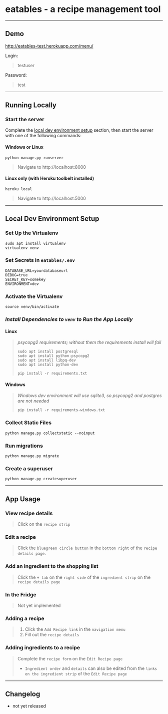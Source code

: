 # eatables - a recipe management tool
---

## Demo

http://eatables-test.herokuapp.com/menu/

Login:
> testuser

Password:
> test

---

## Running Locally

### Start the server

Complete the [local dev environment setup](#local-dev-environment-setup) section, then start the server with one of the following commands:

#### Windows or Linux

```
python manage.py runserver
```

>Navigate to http://localhost:8000

#### Linux only (with Heroku toolbelt installed)

```
heroku local
```

>Navigate to http://localhost:5000

---

## Local Dev Environment Setup

### Set Up the Virtualenv

```
sudo apt install virtualenv
virtualenv venv
```

### Set Secrets in `eatables/.env`

```
DATABASE_URL=yourdatabaseurl
DEBUG=true
SECRET_KEY=somekey
ENVIRONMENT=dev
```

### Activate the Virtualenv

```
source venv/bin/activate
```

### *Install Dependencies to `venv` to Run the App Locally*

#### Linux

>*psycopg2 requirements; without them the requirements install will fail*
>```
>sudo apt install postgresql
>sudo apt install python-psycopg2
>sudo apt install libpq-dev
>sudo apt install python-dev
>```
>
>```
>pip install -r requirements.txt
>```

#### Windows

>*Windows dev environment will use sqlite3, so psycopg2 and postgres are not needed*
>```
>pip install -r requirements-windows.txt
>```


### Collect Static Files
```
python manage.py collectstatic --noinput
```

### Run migrations
```
python manage.py migrate
```

### Create a superuser
```
python manage.py createsuperuser
```

---

## App Usage

### View recipe details

>Click on the `recipe strip`

### Edit a recipe

>Click the `bluegreen circle button` in the `bottom right` of the `recipe details page`.

### Add an ingredient to the shopping list

>Click the `+ tab` on the `right side` of the `ingredient strip` on the `recipe details page`

### In the Fridge

>Not yet implemented

### Adding a recipe

>1. Click the `Add Recipe link` in the `navigation menu`
>2. Fill out the `recipe details`

### Adding ingredients to a recipe

>Complete the `recipe form` on the `Edit Recipe page`<br>
>* `Ingredient order` and `details` can also be edited from the `links on the ingredient strip` of the `Edit Recipe page`

---

## Changelog

- not yet released
